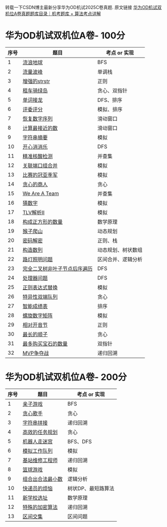 转载一下CSDN博主最新分享华为OD机试2025C卷真题. 原文链接 [华为OD机试双机位A卷真题题库目录｜机考题库 + 算法考点详解](https://blog.csdn.net/qq_45776114/article/details/145076776)

# 华为OD机试双机位A卷- 100分
| 序号 |题目  | 考点 or 实现 |
|--|--|--|
|  1| [流浪地球](https://blog.csdn.net/qq_45776114/article/details/151656023) |BFS|
|  2| [流量波峰](https://blog.csdn.net/qq_45776114/article/details/151701803) |单调栈|
|  3| [增强的strstr](https://blog.csdn.net/qq_45776114/article/details/151729169) |正则|
|  4| [租车骑绿岛](https://blog.csdn.net/qq_45776114/article/details/151783287) |贪心、双指针|
|  5| [单词接龙](https://blog.csdn.net/qq_45776114/article/details/151787422) |DFS、排序|
|  6| [评委评分](https://blog.csdn.net/qq_45776114/article/details/151820160) |模拟、排序|
|  7| [恢复数字序列](https://blog.csdn.net/qq_45776114/article/details/151830613) |滑动窗口|
|  8| [计算最接近的数](https://blog.csdn.net/qq_45776114/article/details/151862563) |滑动窗口|
|  9| [字符串摘要](https://blog.csdn.net/qq_45776114/article/details/151889866) |模拟|
|  10| [开心消消乐](https://blog.csdn.net/qq_45776114/article/details/151899669) |DFS|
|  11| [精准核酸检测](https://blog.csdn.net/qq_45776114/article/details/151922261) |并查集|
|  12| [关联端口组合并](https://blog.csdn.net/qq_45776114/article/details/151952793) |模拟|
|  13| [比赛的冠亚季军](https://blog.csdn.net/qq_45776114/article/details/151956536) |模拟|
|  14| [贪心的商人](https://blog.csdn.net/qq_45776114/article/details/151987999) |贪心|
|  15| [We Are A Team](https://blog.csdn.net/qq_45776114/article/details/151988570) |并查集|
|  16| [猜数字](https://blog.csdn.net/qq_45776114/article/details/152001576) |模拟|
|  17| [TLV解析Ⅱ](https://blog.csdn.net/qq_45776114/article/details/147029097) |模拟|
|  18| [构成正方形的数量](https://blog.csdn.net/qq_45776114/article/details/152036596) |数学原理|
|  19| [猴子爬山](https://blog.csdn.net/qq_45776114/article/details/152047524) |动态规划|
|  20| [密码解密](https://blog.csdn.net/qq_45776114/article/details/152073802) |正则、栈|
|  21| [构造数列](https://blog.csdn.net/qq_45776114/article/details/148456628) |动态规划、树状数组|
|  22| [路灯照明问题](https://blog.csdn.net/qq_45776114/article/details/152115820) |区间合并、逻辑分析|
|  23| [完全二叉树非叶子节点后序遍历](https://blog.csdn.net/qq_45776114/article/details/152164733) |DFS|
|  24| [处理器问题](https://blog.csdn.net/qq_45776114/article/details/152167738) |DFS|
|  25| [正则表达式替换](https://blog.csdn.net/qq_45776114/article/details/152208863) |模拟|
|  26| [特异性双端队列](https://blog.csdn.net/qq_45776114/article/details/152212448) |贪心|
|  27| [智能成绩表](https://blog.csdn.net/qq_45776114/article/details/152264003) |排序|
|  28| [螺旋数字矩阵](https://blog.csdn.net/qq_45776114/article/details/152271126) |模拟|
|  29| [相对开音节](https://blog.csdn.net/qq_45776114/article/details/152274109) |正则|
|  30| [最长的顺子](https://blog.csdn.net/qq_45776114/article/details/152310768) |贪心|
|  31| [最多购买宝石的数量](https://blog.csdn.net/qq_45776114/article/details/150454298) |双指针|
|  32| [MVP争夺战](https://blog.csdn.net/qq_45776114/article/details/152370464) |递归回溯|

# 华为OD机试双机位A卷- 200分
| 序号 |题目  | 考点 or 实现 |
|--|--|--|
|  1| [亲子游戏](https://blog.csdn.net/qq_45776114/article/details/151655970) |BFS|
|  2| [贪心歌手](https://blog.csdn.net/qq_45776114/article/details/151808473) |贪心|
|  3| [字符串拼接](https://blog.csdn.net/qq_45776114/article/details/151816112) |递归回溯|
|  4| [高效的任务规划](https://blog.csdn.net/qq_45776114/article/details/151852186) |贪心|
|  5| [机器人走迷宫](https://blog.csdn.net/qq_45776114/article/details/151895326) |BFS、DFS|
|  6| [模拟工作队列](https://blog.csdn.net/qq_45776114/article/details/151923247) |模拟|
|  7| [基站维修工程师](https://blog.csdn.net/qq_45776114/article/details/151958118) |递归回溯|
|  8| [篮球游戏](https://blog.csdn.net/qq_45776114/article/details/152077682) |模拟|
|  9| [组合出合法最小数](https://blog.csdn.net/qq_45776114/article/details/152118886) |逻辑分析|
|  10| [快递员的烦恼](https://blog.csdn.net/qq_45776114/article/details/152162964) |树状DP、最短路算法|
|  11| [新学校选址](https://blog.csdn.net/qq_45776114/article/details/152211348) |数学原理|
|  12| [特殊的加密算法](https://blog.csdn.net/qq_45776114/article/details/152314794) |递归回溯|
|  13| [区间交集](https://blog.csdn.net/qq_45776114/article/details/152359544) |区间问题|
